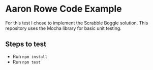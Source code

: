 # Aaron Rowe Code Example

For this test I chose to implement the Scrabble Boggle solution. This repository uses the Mocha library for basic unit testing.

## Steps to test
- Run ````npm install```` 
- Run ````npm test```` 

